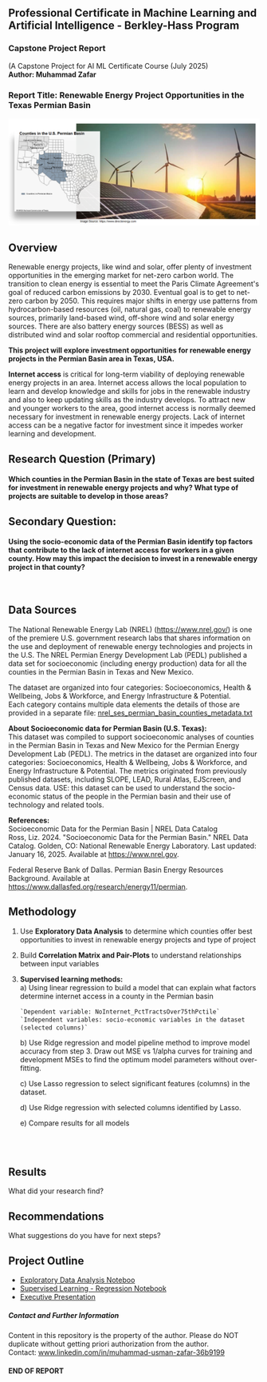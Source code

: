 ## Professional Certificate in Machine Learning and Artificial Intelligence - Berkley-Hass Program
### Capstone Project Report
(A Capstone Project for AI ML Certificate Course (July 2025)  
**Author: Muhammad Zafar**

### Report Title: Renewable Energy Project Opportunities in the Texas Permian Basin

![text](images/project_header_image.png)

Overview 
--------
Renewable energy projects, like wind and solar, offer plenty of investment opportunities in the emerging market for net-zero carbon world. The transition to clean energy is essential to meet the Paris Climate Agreement's goal of reduced carbon emissions by 2030. Eventual goal is to get to net-zero carbon by 2050. This requires major shifts in energy use patterns from hydrocarbon-based resources (oil, natural gas, coal) to renewable energy sources, primarily land-based wind, off-shore wind and solar energy sources. There are also battery energy sources (BESS) as well as distributed wind and solar rooftop commercial and residential opportunities.

**This project will explore investment opportunities for renewable energy projects in the Permian Basin area in Texas, USA.**

**Internet access** is critical for long-term viability of deploying renewable energy projects in an area. Internet access allows the local population to learn and develop knowledge and skills for jobs in the renewable industry and also to keep updating skills as the industry develops. To attract new and younger workers to the area, good internet access is normally deemed necessary for investment in renewable energy projects. Lack of internet access can be a negative factor for investment since it impedes worker learning and development.


Research Question (Primary)
---------------------------
#### Which counties in the Permian Basin in the state of Texas are best suited for investment in renewable energy projects and why? What type of projects are suitable to develop in those areas? 

Secondary Question:
-------------------
#### Using the socio-economic data of the Permian Basin identify top factors that contribute to the lack of internet access for workers in a given county. How may this impact the decision to invest in a renewable energy project in that county?
<br>


Data Sources
-------------
The National Renewable Energy Lab (NREL) (https://www.nrel.gov/) is one of the premiere U.S. government research labs that shares information on the use and deployment of renewable energy technologies and projects in the U.S. The NREL Permian Energy Development Lab (PEDL) published a data set for socioeconomic (including energy production) data for all the counties in the Permian Basin in Texas and New Mexico.

The dataset are organized into four categories: Socioeconomics, Health & Wellbeing, Jobs & Workforce, and Energy Infrastructure & Potential.  
Each category contains multiple data elements the details of those are provided in a separate file: [nrel_ses_permian_basin_counties_metadata.txt](data/nrel_ses_permian_basin_counties_metadata.txt)


**About Socioeconomic data for Permian Basin (U.S. Texas):**  
This dataset was compiled to support socioeconomic analyses of counties in the Permian Basin in Texas and New Mexico for the Permian Energy Development Lab (PEDL). The metrics in the dataset are organized into four categories: Socioeconomics, Health & Wellbeing, Jobs & Workforce, and Energy Infrastructure & Potential. The metrics originated from previously published datasets, including SLOPE, LEAD, Rural Atlas, EJScreen, and Census data.
USE: this dataset can be used to understand the socio-economic status of the people in the Permian basin and their use of technology and related tools.

**References:**  
Socioeconomic Data for the Permian Basin | NREL Data Catalog  
Ross, Liz. 2024. "Socioeconomic Data for the Permian Basin." NREL Data Catalog. Golden, CO: National Renewable Energy Laboratory. Last updated: January 16, 2025. Available at https://www.nrel.gov.

Federal Reserve Bank of Dallas. Permian Basin Energy Resources Background. Available at https://www.dallasfed.org/research/energy11/permian.
<br>


Methodology
------------
1) Use **Exploratory Data Analysis** to determine which counties offer best opportunities to invest in renewable energy projects and type of project

2) Build **Correlation Matrix and Pair-Plots** to understand relationships between input variables

3) **Supervised learning methods:** \
    a) Using linear regression to build a model that can explain what factors determine internet access in a county in the Permian basin 
    
       `Dependent variable: NoInternet_PctTractsOver75thPctile`
       `Independent variables: socio-economic variables in the dataset  (selected columns)`

    b) Use Ridge regression and model pipeline method to improve model accuracy from step 3. Draw out MSE vs 1/alpha curves for training and development MSEs to find the optimum model parameters without over-fitting. 
    
    c) Use Lasso regression to select significant features (columns) in the dataset.

    d) Use Ridge regression with selected columns identified by Lasso.
    
    e) Compare results for all models
<br>
<br>



Results
--------
What did your research find?


Recommendations
---------------
What suggestions do you have for next steps?


Project Outline
---------------
- [Exploratory Data Analysis Noteboo](https://github.com/muhammad-zafar1/aiml_cert_capstone/blob/main/ses_data_permian_counties_EDA_analysis.ipynb)
- [Supervised Learning - Regression Notebook](https://github.com/muhammad-zafar1/aiml_cert_capstone/blob/main/ses_data_permian_counties_regression.ipynb)
- [Executive Presentation](Link)


##### Contact and Further Information
Content in this repository is the property of the author. Please do NOT duplicate without getting priori authorization from the author.  
Contact: www.linkedin.com/in/muhammad-usman-zafar-36b9199

#### END OF REPORT ####

